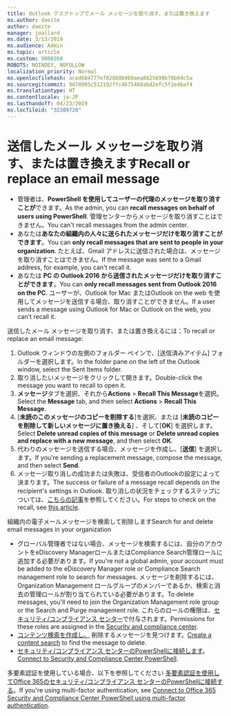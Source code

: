 ```yaml
---
title: Outlook デスクトップでメール メッセージを取り消す、または置き換えます
ms.author: daeite
author: daeite
manager: joallard
ms.date: 3/13/2019
ms.audience: Admin
ms.topic: article
ms.custom: 9000260
ROBOTS: NOINDEX, NOFOLLOW
localization_priority: Normal
ms.openlocfilehash: aced684777ef82860b969aea8825699b78b04c5a
ms.sourcegitcommit: 9d78905c512192ffc4675468abd2efc5f2e4baf4
ms.translationtype: HT
ms.contentlocale: ja-JP
ms.lasthandoff: 04/23/2019
ms.locfileid: "32389720"
---
```

# <a name="recall-or-replace-an-email-message"></a><span data-ttu-id="a9e65-102">送信したメール メッセージを取り消す、または置き換えます</span><span class="sxs-lookup"><span data-stu-id="a9e65-102">Recall or replace an email message</span></span>

- <span data-ttu-id="a9e65-103">管理者は、**PowerShell を使用してユーザーの代理のメッセージを取り消すことが**できます。</span><span class="sxs-lookup"><span data-stu-id="a9e65-103">As the admin, you can **recall messages on behalf of users using PowerShell**.</span></span> <span data-ttu-id="a9e65-104">管理センターからメッセージを取り消すことはできません。</span><span class="sxs-lookup"><span data-stu-id="a9e65-104">You can't recall messages from the admin center.</span></span>
- <span data-ttu-id="a9e65-105">あなたは**あなたの組織内の人々に送られたメッセージだけを取り消すことができます**。</span><span class="sxs-lookup"><span data-stu-id="a9e65-105">You can **only recall messages that are sent to people in your organization**.</span></span> <span data-ttu-id="a9e65-106">たとえば、Gmail アドレスに送信された場合は、メッセージを取り消すことはできません。</span><span class="sxs-lookup"><span data-stu-id="a9e65-106">If the message was sent to a Gmail address, for example, you can't recall it.</span></span>
- <span data-ttu-id="a9e65-107">あなたは **PC の Outlook 2016 から送信されたメッセージだけを取り消すことができます**。</span><span class="sxs-lookup"><span data-stu-id="a9e65-107">You can **only recall messages sent from Outlook 2016 on the PC**.</span></span> <span data-ttu-id="a9e65-108">ユーザーが、Outlook for Mac またはOutlook on the web を使用してメッセージを送信する場合、取り消すことができません。</span><span class="sxs-lookup"><span data-stu-id="a9e65-108">If a user sends a message using Outlook for Mac or Outlook on the web, you can't recall it.</span></span>

<span data-ttu-id="a9e65-109">送信したメール メッセージを取り消す、または置き換えるには：</span><span class="sxs-lookup"><span data-stu-id="a9e65-109">To recall or replace an email message:</span></span>

1. <span data-ttu-id="a9e65-110">Outlook ウィンドウの左側のフォルダー ペインで、[送信済みアイテム] フォルダーを選択します。</span><span class="sxs-lookup"><span data-stu-id="a9e65-110">In the folder pane on the left of the Outlook window, select the Sent Items folder.</span></span>
1. <span data-ttu-id="a9e65-111">取り消したいメッセージをクリックして開きます。</span><span class="sxs-lookup"><span data-stu-id="a9e65-111">Double-click the message you want to recall to open it.</span></span>
1. <span data-ttu-id="a9e65-112">**メッセージ**タブを選択、それから**Actions** > **Recall This Message**を選択。</span><span class="sxs-lookup"><span data-stu-id="a9e65-112">Select the **Message** tab, and then select **Actions** > **Recall This Message**.</span></span>
1. <span data-ttu-id="a9e65-113">[**未読のこのメッセージのコピーを削除する**]を選択、または [**未読のコピーを削除して新しいメッセージに置き換える**] 、そして[**OK**] を選択します。</span><span class="sxs-lookup"><span data-stu-id="a9e65-113">Select **Delete unread copies of this message** or **Delete unread copies and replace with a new message**, and then select **OK**.</span></span>
1. <span data-ttu-id="a9e65-114">代わりのメッセージを送信する場合、メッセージを作成し、[**送信**] を選択します。</span><span class="sxs-lookup"><span data-stu-id="a9e65-114">If you're sending a replacement message, compose the message, and then select **Send**.</span></span>
1. <span data-ttu-id="a9e65-115">メッセージ取り消しの成功または失敗は、受信者のOutlookの設定によって決まります。</span><span class="sxs-lookup"><span data-stu-id="a9e65-115">The success or failure of a message recall depends on the recipient's settings in Outlook.</span></span> <span data-ttu-id="a9e65-116">取り消しの状況をチェックするステップについては、[こちらの記事](https://support.office.com/article/35027f88-d655-4554-b4f8-6c0729a723a0)を参照してください。</span><span class="sxs-lookup"><span data-stu-id="a9e65-116">For steps to check on the recall, see [this article](https://support.office.com/article/35027f88-d655-4554-b4f8-6c0729a723a0).</span></span>

<span data-ttu-id="a9e65-117">組織内の電子メールメッセージを検索して削除します</span><span class="sxs-lookup"><span data-stu-id="a9e65-117">Search for and delete email messages in your organization</span></span>

- <span data-ttu-id="a9e65-118">グローバル管理者ではない場合、メッセージを検索するには、自分のアカウントをeDiscovery ManagerロールまたはCompliance Search管理ロールに追加する必要があります。</span><span class="sxs-lookup"><span data-stu-id="a9e65-118">If you're not a global admin, your account must be added to the eDiscovery Manager role or Compliance Search management role to search for messages.</span></span> <span data-ttu-id="a9e65-119">メッセージを削除するには、Organization Management ロールグループのメンバーであるか、検索と消去の管理ロールが割り当てられている必要があります。</span><span class="sxs-lookup"><span data-stu-id="a9e65-119">To delete messages, you'll need to join the Organization Management role group or the Search and Purge management role.</span></span> <span data-ttu-id="a9e65-120">これらのロールの権限は、[セキュリティ/コンプライアンス センター](https://go.microsoft.com/fwlink/?linkid=2083731)で付与されます。</span><span class="sxs-lookup"><span data-stu-id="a9e65-120">Permissions for these roles are assigned in the [Security and compliance center](https://go.microsoft.com/fwlink/?linkid=2083731).</span></span>
- <span data-ttu-id="a9e65-121">[コンテンツ検索を作成し、](https://docs.microsoft.com/office365/securitycompliance/content-search) 削除するメッセージを見つけます。</span><span class="sxs-lookup"><span data-stu-id="a9e65-121">[Create a content search](https://docs.microsoft.com/office365/securitycompliance/content-search) to find the message to delete.</span></span>
- <span data-ttu-id="a9e65-122">[セキュリティ/コンプライアンス センターのPowerShellに接続します](https://docs.microsoft.com/powershell/exchange/office-365-scc/connect-to-scc-powershell/connect-to-scc-powershell?view=exchange-ps)。</span><span class="sxs-lookup"><span data-stu-id="a9e65-122">[Connect to Security and Compliance Center PowerShell](https://docs.microsoft.com/powershell/exchange/office-365-scc/connect-to-scc-powershell/connect-to-scc-powershell?view=exchange-ps).</span></span>

<span data-ttu-id="a9e65-123">多要素認証を使用している場合、以下を参照してください [多要素認証を使用してOffice 365のセキュリティ/コンプライアンス センターのPowerShellに接続する](https://docs.microsoft.com/powershell/exchange/office-365-scc/connect-to-scc-powershell/mfa-connect-to-scc-powershell?view=exchange-ps)。</span><span class="sxs-lookup"><span data-stu-id="a9e65-123">If you're using multi-factor authentication, see [Connect to Office 365 Security and Compliance Center PowerShell using multi-factor authentication](https://docs.microsoft.com/powershell/exchange/office-365-scc/connect-to-scc-powershell/mfa-connect-to-scc-powershell?view=exchange-ps).</span></span>